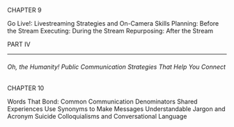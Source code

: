 CHAPTER 9

Go Live!: Livestreaming Strategies and On-Camera Skills
 Planning: Before the Stream Executing: During the Stream Repurposing: After the Stream

 PART IV


-----

###### Oh, the Humanity! Public Communication Strategies That Help You Connect

CHAPTER 10

Words That Bond: Common Communication Denominators
 Shared Experiences Use Synonyms to Make Messages Understandable Jargon and Acronym Suicide Colloquialisms and Conversational Language